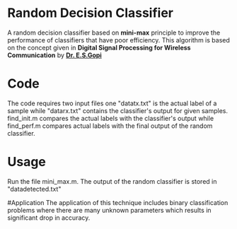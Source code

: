 # Random Decision Classifier
A random decision classifier based on <b>mini-max</b> principle to improve the performance of classifiers that have poor efficiency. This algorithm is based on the concept given in <b>Digital Signal Processing for Wireless Communication</b> by <b><a href = "http://www.nitt.edu/home/academics/departments/ece/faculty/asstprof/gopi/">Dr. E.S.Gopi</a></b>
# Code
The code requires two input files one "datatx.txt" is the actual label of a sample while "datarx.txt" contains the classifier's output for given samples. 
find_init.m compares the actual labels with the classifier's output while find_perf.m compares actual labels with the final output of the random classifier.
# Usage
Run the file mini_max.m. The output of the random classifier is stored in "datadetected.txt"

#Application
The application of this technique includes binary classification problems where there are many unknown parameters which results in significant drop in accuracy.
